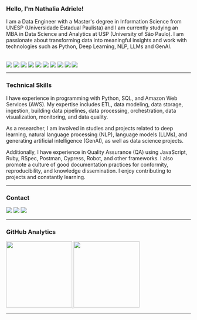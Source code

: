 
### Hello, I'm Nathalia Adriele!

I am a Data Engineer with a Master's degree in Information Science from UNESP (Universidade Estadual Paulista) and I am currently studying an MBA in Data Science and Analytics at USP (University of São Paulo). I am passionate about transforming data into meaningful insights and work with technologies such as Python, Deep Learning, NLP, LLMs and GenAI.

<div style="display: inline_block"><br>
  <img align="center" " src="https://camo.githubusercontent.com/0562f16a4ae7e35dae6087bf8b7805fb7e664a9e7e20ae6d163d94e56b94f32d/68747470733a2f2f696d672e736869656c64732e696f2f62616467652f707974686f6e2d3336373041303f7374796c653d666f722d7468652d6261646765266c6f676f3d707974686f6e266c6f676f436f6c6f723d666664643534">
  <img align="center" " src="https://camo.githubusercontent.com/53ec2e58e03ba275d9b3a386abd96a243cf744a1a7121bdf8262fc8ae6ebc335/68747470733a2f2f696d672e736869656c64732e696f2f62616467652f6a6176617363726970742d2532333332333333302e7376673f7374796c653d666f722d7468652d6261646765266c6f676f3d6a617661736372697074266c6f676f436f6c6f723d253233463744463145">
  <img align="center" " src="https://camo.githubusercontent.com/c8936934e23515c6f0002cbb0939867fec85f96b33827044099e16293236701c/68747470733a2f2f696d672e736869656c64732e696f2f62616467652f4157532d6f72616e67652e7376673f7374796c653d666f722d7468652d6261646765266c6f676f3d416d617a6f6e25415753266c6f676f436f6c6f723d7768697465">
  <img align="center" " src="https://camo.githubusercontent.com/f457e09ad2d90a76fb6cac6f9e79b9f0f2ef0975c3f8d73b06929b57c2dd3972/68747470733a2f2f696d672e736869656c64732e696f2f62616467652f73716c2d2532333135373242362e7376673f7374796c653d666f722d7468652d6261646765266c6f676f3d73716c266c6f676f436f6c6f723d7768697465">
  <img align="center" " src="https://camo.githubusercontent.com/c1c08eb7625abe1a813e5ad05a94891aa127a37e0ce126b59ecda28233effdac/68747470733a2f2f696d672e736869656c64732e696f2f62616467652f4d7953514c2d3030303030463f7374796c653d666f722d7468652d6261646765266c6f676f3d6d7973716c266c6f676f436f6c6f723d7768697465">
  <img align="center" " src="https://camo.githubusercontent.com/e13f1aeb795195fd05899e212aa5f74bac426a9cc08e91003b14c830a678cd14/68747470733a2f2f696d672e736869656c64732e696f2f62616467652f506f737467726553514c2d2532333135373242362e7376673f7374796c653d666f722d7468652d6261646765266c6f676f3d706f737467726573716c266c6f676f436f6c6f723d7768697465">
  <img align="center" " src="https://camo.githubusercontent.com/7ad24c65d05c52b48fd198baa2899f654930de2f11cc6717d456b3ea11c9b653/68747470733a2f2f696d672e736869656c64732e696f2f62616467652f4d6f6e676f44422d3033363834662e7376673f7374796c653d666f722d7468652d6261646765266c6f676f3d6d6f6e676f6462266c6f676f436f6c6f723d7768697465">
  <img align="center" " src="https://camo.githubusercontent.com/8df10f8797a0e2cc83a6e19e56fbfa1ac7ee830c310c11959e8ad80c7cb64044/68747470733a2f2f696d672e736869656c64732e696f2f62616467652f646f636b65722d2532333230323332612e7376673f7374796c653d666f722d7468652d6261646765266c6f676f3d646f636b6572266c6f676f436f6c6f723d253233363144414642">
  <img align="center" " src="https://camo.githubusercontent.com/3d768e26ac10ba994a60ed19acd487895cc43a9cdd43e9305c2408b93136234d/68747470733a2f2f696d672e736869656c64732e696f2f62616467652f6769742d2532334630353033332e7376673f7374796c653d666f722d7468652d6261646765266c6f676f3d676974266c6f676f436f6c6f723d7768697465">
  <img align="center" " src="https://camo.githubusercontent.com/410d86e43f847d3f6e3027fa6f0c2fb7641d893fa601d863a943eac968c41890/68747470733a2f2f696d672e736869656c64732e696f2f62616467652f6769746875622d2532333132313031312e7376673f7374796c653d666f722d7468652d6261646765266c6f676f3d676974687562266c6f676f436f6c6f723d7768697465">
</div>

---

### Technical Skills

I have experience in programming with Python, SQL, and Amazon Web Services (AWS). My expertise includes ETL, data modeling, data storage, ingestion, building data pipelines, data processing, orchestration, data visualization, monitoring, and data quality.

As a researcher, I am involved in studies and projects related to deep learning, natural language processing (NLP), language models (LLMs), and generating artificial intelligence (GenAI), as well as data science projects.

Additionally, I have experience in Quality Assurance (QA) using JavaScript, Ruby, RSpec, Postman, Cypress, Robot, and other frameworks. I also promote a culture of good documentation practices for conformity, reproducibility, and knowledge dissemination. I enjoy contributing to projects and constantly learning.

---

### Contact

<div>
  <a href="mailto:adrielertx@gmail.com"><img src="https://img.shields.io/badge/-Gmail-%23333?style=for-the-badge&logo=gmail&logoColor=white" target="_blank"></a>
  <a href="https://www.linkedin.com/in/nathalia-adriele" target="_blank"><img src="https://img.shields.io/badge/-LinkedIn-%230077B5?style=for-the-badge&logo=linkedin&logoColor=white" target="_blank"></a>
  <a href="https://instagram.com/nathadriele" target="_blank"><img src="https://img.shields.io/badge/-Instagram-%23E4405F?style=for-the-badge&logo=instagram&logoColor=white" target="_blank"></a>
</div>

---

### GitHub Analytics

<p align="left">
<a href="https://github.com/nathadriele">
  <img height="180em" src="https://github-readme-stats-eight-theta.vercel.app/api?username=nathadriele&show_icons=true&theme=algolia&include_all_commits=true&count_private=true"/>
  <img height="180em" src="https://github-readme-stats-eight-theta.vercel.app/api/top-langs/?username=nathadriele&layout=compact&langs_count=8&theme=algolia"/>
</a>
</p>

---
